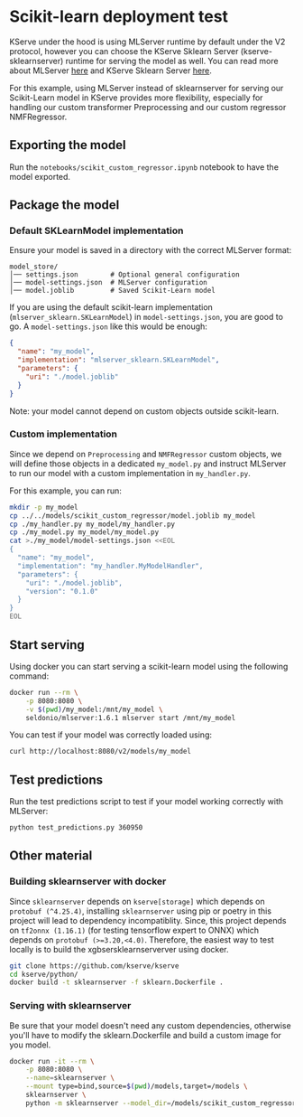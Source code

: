 # Scikit-learn deployment test

KServe under the hood is using MLServer runtime by default under the V2 protocol, however you can choose the KServe Sklearn Server (kserve-sklearnserver) runtime for serving the model as well. You can read more about MLServer [here](https://mlserver.readthedocs.io/en/stable/getting-started/index.html) and KServe Sklearn Server [here](https://kserve.github.io/website/0.14/modelserving/v1beta1/sklearn/v2/#test-the-model-locally).

For this example, using MLServer instead of sklearnserver for serving our Scikit-Learn model in KServe provides more flexibility, especially for handling our custom transformer Preprocessing and our custom regressor NMFRegressor.

## Exporting the model

Run the `notebooks/scikit_custom_regressor.ipynb` notebook to have the model exported.

## Package the model

### Default SKLearnModel implementation

Ensure your model is saved in a directory with the correct MLServer format:

```shell
model_store/
│── settings.json        # Optional general configuration
│── model-settings.json  # MLServer configuration
│── model.joblib         # Saved Scikit-Learn model
```

If you are using the default scikit-learn implementation (`mlserver_sklearn.SKLearnModel`) in `model-settings.json`, you are good to go. A `model-settings.json` like this would be enough:

```json
{
  "name": "my_model",
  "implementation": "mlserver_sklearn.SKLearnModel",
  "parameters": {
    "uri": "./model.joblib"
  }
}
```

Note: your model cannot depend on custom objects outside scikit-learn.

### Custom implementation

Since we depend on `Preprocessing` and `NMFRegressor` custom objects, we will define those objects in a dedicated `my_model.py` and instruct MLServer to run our model with a custom implementation in `my_handler.py`.

For this example, you can run:

```bash
mkdir -p my_model
cp ../../models/scikit_custom_regressor/model.joblib my_model
cp ./my_handler.py my_model/my_handler.py
cp ./my_model.py my_model/my_model.py
cat >./my_model/model-settings.json <<EOL
{
  "name": "my_model",
  "implementation": "my_handler.MyModelHandler",
  "parameters": {
    "uri": "./model.joblib",
    "version": "0.1.0"
  }
}
EOL
```

## Start serving

Using docker you can start serving a scikit-learn model using the following command:

```bash
docker run --rm \
    -p 8080:8080 \
    -v $(pwd)/my_model:/mnt/my_model \
    seldonio/mlserver:1.6.1 mlserver start /mnt/my_model
```

You can test if your model was correctly loaded using:

```bash
curl http://localhost:8080/v2/models/my_model
```

## Test predictions

Run the test predictions script to test if your model working correctly with MLServer:

```bash
python test_predictions.py 360950
```

## Other material

### Building sklearnserver with docker

Since `sklearnserver` depends on `kserve[storage]` which depends on `protobuf (^4.25.4)`, installing `sklearnserver` using pip or poetry in this project will lead to dependency incompatiblity. Since, this project depends on `tf2onnx (1.16.1)` (for testing tensorflow expert to ONNX) which depends on `protobuf (>=3.20,<4.0)`. Therefore, the easiest way to test locally is to build the xgbsersklearnserverver using docker.

```bash
git clone https://github.com/kserve/kserve
cd kserve/python/
docker build -t sklearnserver -f sklearn.Dockerfile .
```

### Serving with sklearnserver

Be sure that your model doesn't need any custom dependencies, otherwise you'll have to modify the sklearn.Dockerfile and build a custom image for you model.

```bash
docker run -it --rm \
    -p 8080:8080 \
    --name=sklearnserver \
    --mount type=bind,source=$(pwd)/models,target=/models \
    sklearnserver \
    python -m sklearnserver --model_dir=/models/scikit_custom_regressor --model_name=scikit_custom_regressor
```